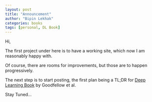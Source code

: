 ```yaml
---
layout: post
title: "Announcement"
author: "Bipin Lekhak"
categories: books
tags: [personal, DL Book]
---
```


Hi,

The first project under here is to have a working site, which now I am
reasonably happy with.

Of course, there are rooms for improvements, but those are to happen
progressively.

The next step is to start posting, the first plan being a TL;DR
for [Deep Learning Book](https://www.deeplearningbook.org/) by Goodfellow et al.

Stay Tuned...
